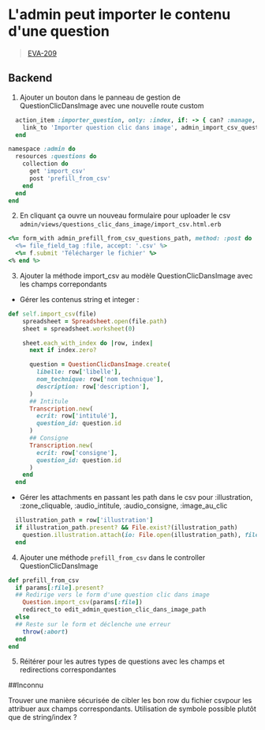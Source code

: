 <!-- 📄 Standard : https://www.notion.so/captive/Le-cadrage-technique-dbb611e45f114737a6b14745caa584e9?pvs=4 -->
# L'admin peut importer le contenu d'une question

> [EVA-209](https://captive-team.atlassian.net/browse/EVA-209)

## Backend

1. Ajouter un bouton dans le panneau de gestion de QuestionClicDansImage avec une nouvelle route custom

```ruby
  action_item :importer_question, only: :index, if: -> { can? :manage, Question } do
    link_to 'Importer question clic dans image', admin_import_csv_questions_path
  end
```

```ruby
namespace :admin do
  resources :questions do
    collection do
      get 'import_csv'
      post 'prefill_from_csv'
    end
  end
end
```

2. En cliquant ça ouvre un nouveau formulaire pour uploader le csv `admin/views/questions_clic_dans_image/import_csv.html.erb`

```ruby
<%= form_with admin_prefill_from_csv_questions_path, method: :post do |f| %>
  <%= file_field_tag :file, accept: '.csv' %>
  <%= f.submit 'Télécharger le fichier' %>
<% end %>
```

3. Ajouter la méthode import_csv au modèle QuestionClicDansImage avec les champs correpondants

- Gérer les contenus string et integer :
```ruby
def self.import_csv(file)
    spreadsheet = Spreadsheet.open(file.path)
    sheet = spreadsheet.worksheet(0)

    sheet.each_with_index do |row, index|
      next if index.zero?

      question = QuestionClicDansImage.create(
        libelle: row['libelle'],
        nom_technique: row['nom technique'],
        description: row['description'],
      )
      ## Intitule
      Transcription.new(
        ecrit: row['intitulé'],
        question_id: question.id
      )
      ## Consigne
      Transcription.new(
        ecrit: row['consigne'],
        question_id: question.id
      )
    end
  end
```

- Gérer les attachments en passant les path dans le csv pour :illustration, :zone_cliquable, :audio_intitule, :audio_consigne, :image_au_clic

```ruby
  illustration_path = row['illustration']
  if illustration_path.present? && File.exist?(illustration_path)
    question.illustration.attach(io: File.open(illustration_path), filename: File.basename(illustration_path))
  end
```



4. Ajouter une méthode `prefill_from_csv` dans le controller QuestionClicDansImage
```ruby
def prefill_from_csv
  if params[:file].present?
  ## Redirige vers le form d'une question clic dans image
    Question.import_csv(params[:file])
    redirect_to edit_admin_question_clic_dans_image_path
  else
  ## Reste sur le form et déclenche une erreur
    throw(:abort)
  end
end
```

5. Réitérer pour les autres types de questions avec les champs et redirections correspondantes

##Inconnu

Trouver une manière sécurisée de cibler les bon row du fichier csvpour les attribuer aux champs correspondants. Utilisation de symbole possible plutôt que de string/index ?
